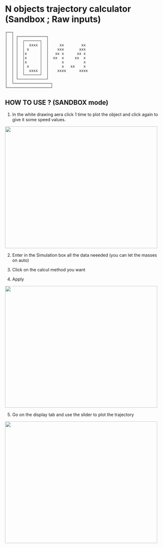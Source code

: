 # N objects trajectory calculator (Sandbox ; Raw inputs)

    ┌──┐ 
    │  │ ┌─────────────┐
    │  │ │  ┌───────┐  │
    │  │ │  │  xxxx │  │     xx        xx
    │  │ │  │ x     │  │    xxx       xxx
    │  │ │  │x      │  │   xx x      xx x    
    │  │ │  │x      │  │  xx  x     xx  x    
    │  │ │  │x      │  │      x         x   
    │  │ │  │ x     │  │      x   xx    x
    │  │ │  │  xxxx │  │    xxxx      xxxx  
    │  │ │  └───────┘  │
    │  │ └─────────────┘
    │  └─────────────────┐
    └────────────────────┘

## HOW TO USE ? (SANDBOX mode)


1. In the white drawing aera click 1 time to plot the object and click again to give it some speed values.

<img src="https://user-images.githubusercontent.com/108919405/214645378-0505c581-9bb3-4097-bb7e-57458bdbe863.png" width="500" height="400"/>

2. Enter in the Simulation box all the data neeeded (you can let the masses on auto)

3. Click on the calcul method you want

4. Apply

<img src="https://user-images.githubusercontent.com/108919405/214646060-9f86d415-ea7e-48f3-98bf-e1adf6c49062.png" width="500" height="400"/>

5. Go on the display tab and use the slider to plot the trajectory

<img src="https://user-images.githubusercontent.com/108919405/214646439-51778400-f6de-4a8a-ab85-f94f3aa8d0fb.png" width="500" height="400"/>
